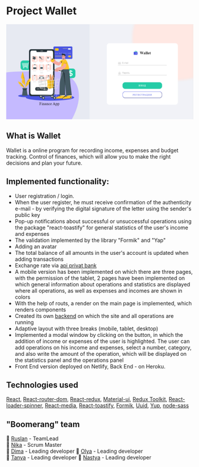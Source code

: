 # Project Wallet

![Wallet](https://github.com/TatyanaLozova/goit-react-hw-09-phonebook/blob/main/src/images/wallet.png?raw=true)


## What is Wallet

Wallet is a online program for recording income, expenses and budget tracking. Control
of finances, which will allow you to make the right decisions and plan your
future.

## Implemented functionality:

- User registration / login.
- When the user register, he must receive confirmation of the authenticity e-mail - by verifying the digital signature of the letter using the sender's public key
- Pop-up notifications about successful or unsuccessful operations using the package "react-toastify" for general statistics of the user's income and expenses
- The validation implemented by the library "Formik" and "Yap"
- Adding an avatar
- The total balance of all amounts in the user's account is updated when adding transactions
- Exchange rate via [api privat bank](https://api.privatbank.ua/#p24/exchange
)
- A mobile version has been implemented on which there are three pages, with the permission of the tablet, 2 pages have been implemented on which general information about operations and statistics are displayed where all operations, as well as expenses and incomes are shown in colors
- With the help of routs, a render on the main page is implemented, which renders components
- Created its own [backend](https://own-wallet.herokuapp.com/api-docs/#/) on which the site and all operations are running
- Adaptive layout with three breaks (mobile, tablet, desktop)
- Implemented a modal window by clicking on the button, in which the addition of income or expenses of the user is highlighted. The user can add operations on his income and expenses, select a number, category, and also write the amount of the operation, which will be displayed on the statistics panel and the operations panel
- Front End version deployed on Netlify, Back End - on Heroku.


## Technologies used

 [React](https://ru.reactjs.org),
 [React-router-dom](https://reactrouter.com/web/guides/quick-start),
 [React-redux](https://react-redux.js.org),
 [Material-ui](https://material-ui.com/ru),
 [Redux Toolkit](https://redux-toolkit.js.org),
 [React-loader-spinner](https://www.npmjs.com/package/react-loader-spinner),
 [React-media](https://www.npmjs.com/package/react-media),
 [React-toastify](https://www.npmjs.com/package/react-toastify),
 [Formik](https://formik.org/docs/overview),
 [Uuid](https://www.npmjs.com/package/uuid),
 [Yup](https://www.npmjs.com/package/yup),
 [node-sass](https://www.npmjs.com/package/node-sass)


## "Boomerang" team

:hammer: [Ruslan](https://github.com/RuslanZahriadskyi) - TeamLead    
:wrench: [Nika](https://github.com/nikule4ka) - Scrum Master    
:nut_and_bolt: [Dima](https://github.com/DimRom76) - Leading developer
:nut_and_bolt: [Olya](https://github.com/Olga-Smolianinova) - Leading developer  
:nut_and_bolt: [Tanya](https://github.com/TatyanaLozova?tab=repositories) - Leading developer
:nut_and_bolt: [Nastya](https://github.com/dAnastasiia) - Leading developer